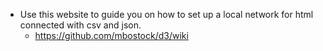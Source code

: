 

* Use this website to guide you on how to set up a local network for html connected with csv and json.
	- https://github.com/mbostock/d3/wiki





